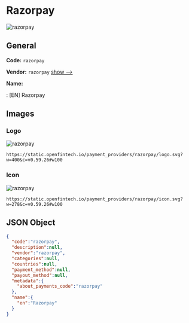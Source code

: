 
# Razorpay 
![razorpay](https://static.openfintech.io/payment_providers/razorpay/logo.svg?w=400&c=v0.59.26#w100)  

## General 
 
**Code:** `razorpay` 
 
**Vendor:** `razorpay` [show -->](/vendors/razorpay/) 
 
**Name:** 
 
:	[EN] Razorpay 
 

## Images 

### Logo 
 
![razorpay](https://static.openfintech.io/payment_providers/razorpay/logo.svg?w=400&c=v0.59.26#w100)  

```
https://static.openfintech.io/payment_providers/razorpay/logo.svg?w=400&c=v0.59.26#w100
```  

### Icon 
 
![razorpay](https://static.openfintech.io/payment_providers/razorpay/icon.svg?w=278&c=v0.59.26#w100)  

```
https://static.openfintech.io/payment_providers/razorpay/icon.svg?w=278&c=v0.59.26#w100
```  

## JSON Object 

```json
{
  "code":"razorpay",
  "description":null,
  "vendor":"razorpay",
  "categories":null,
  "countries":null,
  "payment_method":null,
  "payout_method":null,
  "metadata":{
    "about_payments_code":"razorpay"
  },
  "name":{
    "en":"Razorpay"
  }
}
```  
